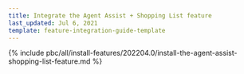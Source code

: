 ```yaml
---
title: Integrate the Agent Assist + Shopping List feature
last_updated: Jul 6, 2021
template: feature-integration-guide-template
---
```


{% include pbc/all/install-features/202204.0/install-the-agent-assist-shopping-list-feature.md %} <!-- To edit, see /_includes/pbc/all/install-features/202204.0/install-the-agent-assist-shopping-list-feature.md -->
